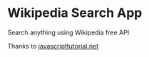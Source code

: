 # Wikipedia Search App

Search anything using Wikipedia free API

Thanks to [javascripttutorial.net](https://www.javascripttutorial.net/javascript-string-match/)
